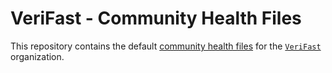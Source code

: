 # VeriFast - Community Health Files

This repository contains the default [community health files](https://help.github.com/en/github/building-a-strong-community/creating-a-default-community-health-file) for the [`VeriFast`](https://github.com/rentify-admin) organization.
